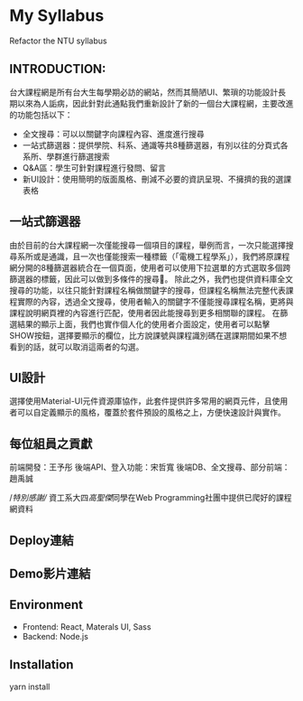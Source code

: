 # My Syllabus
Refactor the NTU syllabus

## INTRODUCTION:
台大課程網是所有台大生每學期必訪的網站，然而其簡陋UI、繁瑣的功能設計長期以來為人詬病，因此針對此通點我們重新設計了新的一個台大課程網，主要改進的功能包括以下：
- 全文搜尋：可以以關鍵字向課程內容、進度進行搜尋
- 一站式篩選器：提供學院、科系、通識等共8種篩選器，有別以往的分頁式各系所、學群進行篩選搜索
- Q&A區：學生可針對課程進行發問、留言
- 新UI設計：使用簡明的版面風格、刪減不必要的資訊呈現、不擁擠的我的選課表格

## 一站式篩選器
由於目前的台大課程網一次僅能搜尋一個項目的課程，舉例而言，一次只能選擇搜尋系所或是通識，且一次也僅能搜索一種標籤（「電機工程學系」），我們將原課程網分開的8種篩選器統合在一個頁面，使用者可以使用下拉選單的方式選取多個跨篩選器的標籤，因此可以做到多條件的搜尋。
除此之外，我們也提供資料庫全文搜尋的功能，以往只能針對課程名稱做關鍵字的搜尋，但課程名稱無法完整代表課程實際的內容，透過全文搜尋，使用者輸入的關鍵字不僅能搜尋課程名稱，更將與課程說明網頁裡的內容進行匹配，使用者因此能搜尋到更多相關聯的課程。
在篩選結果的顯示上面，我們也實作個人化的使用者介面設定，使用者可以點擊SHOW按鈕，選擇要顯示的欄位，比方說課號與課程識別碼在選課期間如果不想看到的話，就可以取消這兩者的勾選。

## UI設計
選擇使用Material-UI元件資源庫協作，此套件提供許多常用的網頁元件，且使用者可以自定義顯示的風格，覆蓋於套件預設的風格之上，方便快速設計與實作。



## 每位組員之貢獻
前端開發：王予彤
後端API、登入功能：宋哲寬
後端DB、全文搜尋、部分前端：趙禹誠

/*特別感謝/*
資工系大四*高聖傑*同學在Web Programming社團中提供已爬好的課程網資料

## Deploy連結

## Demo影片連結


## Environment
* Frontend: React, Materals UI, Sass
* Backend: Node.js

## Installation
yarn install